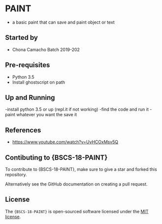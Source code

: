 
# PAINT

- a basic paint that can save and paint object or text

## Started by
- Chona Camacho Batch 2019-202

## Pre-requisites
- Python 3.5
- Install ghostscript on path

## Up and Running
-install python 3.5 or up (repl.it if not working)
-find the code and run it
-paint whatever you want the save it
## References
- https://www.youtube.com/watch?v=UvHCOxMsv5Q

## Contibuting to {BSCS-18-PAINT}
To contribute to {BSCS-18-PAINT}, make sure to give a star and forked this repository.

Alternatively see the GitHub documentation on creating a pull request.

## License
The `{BSCS-18-PAINT}` is open-sourced software licensed under the [MIT license](http://opensource.org/licenses/MIT).

